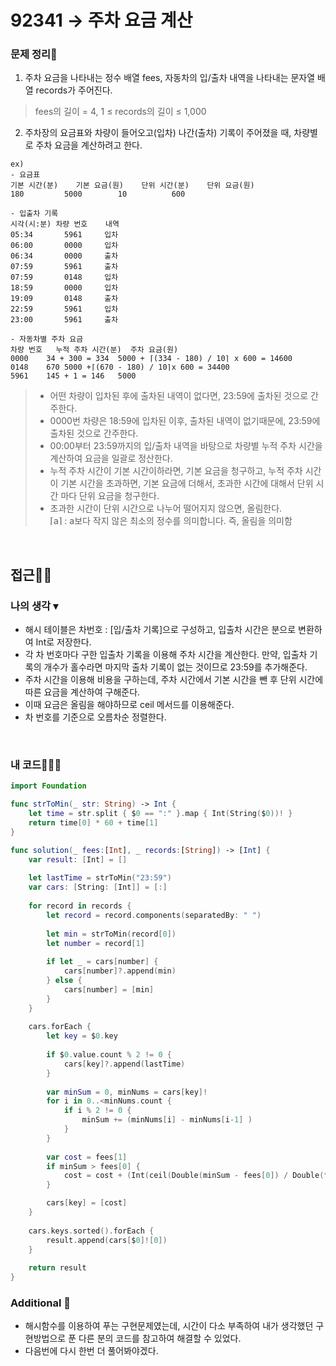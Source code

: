# 92341 → 주차 요금 계산
### 문제 정리📝
1. 주차 요금을 나타내는 정수 배열 fees, 자동차의 입/출차 내역을 나타내는 문자열 배열 records가 주어진다.
> fees의 길이 = 4, 1 ≤ records의 길이 ≤ 1,000
2. 주차장의 요금표와 차량이 들어오고(입차) 나간(출차) 기록이 주어졌을 때, 차량별로 주차 요금을 계산하려고 한다.
```
ex) 
- 요금표   
기본 시간(분)	기본 요금(원)	단위 시간(분)	단위 요금(원)
180	        5000	    10	        600

- 입출차 기록
시각(시:분)	차량 번호	 내역
05:34	    5961	 입차
06:00	    0000	 입차
06:34	    0000	 출차
07:59	    5961	 출차
07:59	    0148	 입차
18:59	    0000	 입차
19:09	    0148	 출차
22:59	    5961	 입차
23:00	    5961	 출차

- 자동차별 주차 요금
차량 번호   누적 주차 시간(분)  주차 요금(원)
0000	34 + 300 = 334	5000 + ⌈(334 - 180) / 10⌉ x 600 = 14600
0148	670	5000 +⌈(670 - 180) / 10⌉x 600 = 34400
5961	145 + 1 = 146	5000
```
> - 어떤 차량이 입차된 후에 출차된 내역이 없다면, 23:59에 출차된 것으로 간주한다.
> - 0000번 차량은 18:59에 입차된 이후, 출차된 내역이 없기때문에, 23:59에 출차된 것으로 간주한다.
> - 00:00부터 23:59까지의 입/출차 내역을 바탕으로 차량별 누적 주차 시간을 계산하여 요금을 일괄로 정산한다.
> - 누적 주차 시간이 기본 시간이하라면, 기본 요금을 청구하고, 누적 주차 시간이 기본 시간을 초과하면, 기본 요금에 더해서, 초과한 시간에 대해서 단위 시간 마다 단위 요금을 청구한다.
> - 초과한 시간이 단위 시간으로 나누어 떨어지지 않으면, 올림한다.  
⌈a⌉ : a보다 작지 않은 최소의 정수를 의미합니다. 즉, 올림을 의미함

</br>

## 접근🚶🏻
### 나의 생각 ▾
- 해시 테이블은 차번호 : [입/출차 기록]으로 구성하고, 입출차 시간은 분으로 변환하여 Int로 저장한다.
- 각 차 번호마다 구한 입출차 기록을 이용해 주차 시간을 계산한다. 만약, 입출차 기록의 개수가 홀수라면 마지막 출차 기록이 없는 것이므로 23:59를 추가해준다.
- 주차 시간을 이용해 비용을 구하는데, 주차 시간에서 기본 시간을 뺀 후 단위 시간에 따른 요금을 계산하여 구해준다.
- 이때 요금은 올림을 해야하므로 ceil 메서드를 이용해준다.
- 차 번호를 기준으로 오름차순 정렬한다.
</br>

### 내 코드👨🏻‍💻

```swift
import Foundation

func strToMin(_ str: String) -> Int {
    let time = str.split { $0 == ":" }.map { Int(String($0))! }
    return time[0] * 60 + time[1]
}

func solution(_ fees:[Int], _ records:[String]) -> [Int] {
    var result: [Int] = []
    
    let lastTime = strToMin("23:59")
    var cars: [String: [Int]] = [:]
    
    for record in records {
        let record = record.components(separatedBy: " ")
        
        let min = strToMin(record[0])
        let number = record[1]
        
        if let _ = cars[number] {
            cars[number]?.append(min)
        } else {
            cars[number] = [min]
        }
    }
    
    cars.forEach {
        let key = $0.key
        
        if $0.value.count % 2 != 0 {
            cars[key]?.append(lastTime)
        }
        
        var minSum = 0, minNums = cars[key]!
        for i in 0..<minNums.count {
            if i % 2 != 0 {
                minSum += (minNums[i] - minNums[i-1] )
            }
        }
        
        var cost = fees[1]
        if minSum > fees[0] {
            cost = cost + (Int(ceil(Double(minSum - fees[0]) / Double(fees[2]))) * fees[3])
        }

        cars[key] = [cost]    
    }
    
    cars.keys.sorted().forEach {
        result.append(cars[$0]![0])
    }
    
    return result
}
```

### Additional 📂
- 해시함수를 이용하여 푸는 구현문제였는데, 시간이 다소 부족하여 내가 생각했던 구현방법으로 푼 다른 분의 코드를 참고하여 해결할 수 있었다.
- 다음번에 다시 한번 더 풀어봐야겠다.